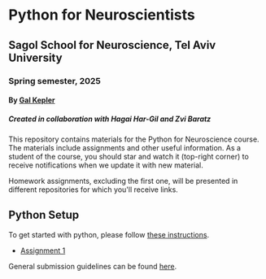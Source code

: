 # Python for Neuroscientists

## Sagol School for Neuroscience, Tel Aviv University

### Spring semester, 2025

#### By [Gal Kepler](galkepler@gmail.com)

##### Created in collaboration with Hagai Har-Gil and Zvi Baratz

This repository contains materials for the Python for Neuroscience course. The materials include assignments and other useful information. As a student of the course, you should star and watch it (top-right corner) to receive notifications when we update it with new material.

Homework assignments, excluding the first one, will be presented in different repositories for which you'll receive links.

## Python Setup

To get started with python, please follow [these instructions](https://sagol-python-for-neuroscientists.github.io/textbook/tutorials/python_setup.html).

<!-- ## Homework Assignments -->

- [Assignment 1](assignments/assignment1/HW1.md)
<!-- - [Assignment 2](assignments/assignment2/README.md) -->
<!-- - [Assignment 3](https://classroom.github.com/a/nYTv8cUx) -->
<!-- - [Assignment 4](https://classroom.github.com/a/dswhOPYU) -->
<!-- - [Assignment 5](https://github.com/sagol-python-for-neuroscientists/hw5-2024.git) - **Make sure to read the "special" submission guidelines!** -->
<!-- - [Assignment 6](https://classroom.github.com/a/daUT1-vE)  -->

General submission guidelines can be found [here](submission-guidelines.md).
